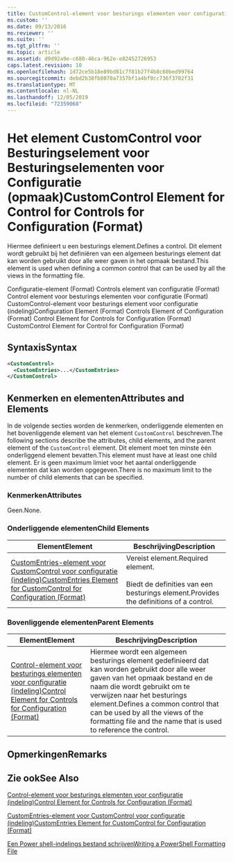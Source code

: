 ```yaml
---
title: CustomControl-element voor besturings elementen voor configuratie (indeling) | Microsoft Docs
ms.custom: ''
ms.date: 09/13/2016
ms.reviewer: ''
ms.suite: ''
ms.tgt_pltfrm: ''
ms.topic: article
ms.assetid: d9d92a9e-c680-46ca-962e-e82452726953
caps.latest.revision: 10
ms.openlocfilehash: 1d72ce5b18e89bd81c7f81b27f4b8c60bed99764
ms.sourcegitcommit: debd2b38fb8070a7357bf1a4bf9cc736f3702f31
ms.translationtype: MT
ms.contentlocale: nl-NL
ms.lasthandoff: 12/05/2019
ms.locfileid: "72359068"
---
```

# <a name="customcontrol-element-for-control-for-controls-for-configuration-format"></a><span data-ttu-id="558be-102">Het element CustomControl voor Besturingselement voor Besturingselementen voor Configuratie (opmaak)</span><span class="sxs-lookup"><span data-stu-id="558be-102">CustomControl Element for Control for Controls for Configuration (Format)</span></span>

<span data-ttu-id="558be-103">Hiermee definieert u een besturings element.</span><span class="sxs-lookup"><span data-stu-id="558be-103">Defines a control.</span></span> <span data-ttu-id="558be-104">Dit element wordt gebruikt bij het definiëren van een algemeen besturings element dat kan worden gebruikt door alle weer gaven in het opmaak bestand.</span><span class="sxs-lookup"><span data-stu-id="558be-104">This element is used when defining a common control that can be used by all the views in the formatting file.</span></span>

<span data-ttu-id="558be-105">Configuratie-element (Format) Controls element van configuratie (Format) Control element voor besturings elementen voor configuratie (Format) CustomControl-element voor besturings element voor configuratie (indeling)</span><span class="sxs-lookup"><span data-stu-id="558be-105">Configuration Element (Format) Controls Element of Configuration (Format) Control Element for Controls for Configuration (Format) CustomControl Element for Control for Configuration (Format)</span></span>

## <a name="syntax"></a><span data-ttu-id="558be-106">Syntaxis</span><span class="sxs-lookup"><span data-stu-id="558be-106">Syntax</span></span>

```xml
<CustomControl>
  <CustomEntries>...</CustomEntries>
</CustomControl>
```

## <a name="attributes-and-elements"></a><span data-ttu-id="558be-107">Kenmerken en elementen</span><span class="sxs-lookup"><span data-stu-id="558be-107">Attributes and Elements</span></span>

<span data-ttu-id="558be-108">In de volgende secties worden de kenmerken, onderliggende elementen en het bovenliggende element van het element `CustomControl` beschreven.</span><span class="sxs-lookup"><span data-stu-id="558be-108">The following sections describe the attributes, child elements, and the parent element of the `CustomControl` element.</span></span> <span data-ttu-id="558be-109">Dit element moet ten minste één onderliggend element bevatten.</span><span class="sxs-lookup"><span data-stu-id="558be-109">This element must have at least one child element.</span></span> <span data-ttu-id="558be-110">Er is geen maximum limiet voor het aantal onderliggende elementen dat kan worden opgegeven.</span><span class="sxs-lookup"><span data-stu-id="558be-110">There is no maximum limit to the number of child elements that can be specified.</span></span>

### <a name="attributes"></a><span data-ttu-id="558be-111">Kenmerken</span><span class="sxs-lookup"><span data-stu-id="558be-111">Attributes</span></span>

<span data-ttu-id="558be-112">Geen.</span><span class="sxs-lookup"><span data-stu-id="558be-112">None.</span></span>

### <a name="child-elements"></a><span data-ttu-id="558be-113">Onderliggende elementen</span><span class="sxs-lookup"><span data-stu-id="558be-113">Child Elements</span></span>

|<span data-ttu-id="558be-114">Element</span><span class="sxs-lookup"><span data-stu-id="558be-114">Element</span></span>|<span data-ttu-id="558be-115">Beschrijving</span><span class="sxs-lookup"><span data-stu-id="558be-115">Description</span></span>|
|-------------|-----------------|
|[<span data-ttu-id="558be-116">CustomEntries-element voor CustomControl voor configuratie (indeling)</span><span class="sxs-lookup"><span data-stu-id="558be-116">CustomEntries Element for CustomControl for Configuration (Format)</span></span>](./customentries-element-for-customcontrol-for-controls-for-configuration-format.md)|<span data-ttu-id="558be-117">Vereist element.</span><span class="sxs-lookup"><span data-stu-id="558be-117">Required element.</span></span><br /><br /> <span data-ttu-id="558be-118">Biedt de definities van een besturings element.</span><span class="sxs-lookup"><span data-stu-id="558be-118">Provides the definitions of a control.</span></span>|

### <a name="parent-elements"></a><span data-ttu-id="558be-119">Bovenliggende elementen</span><span class="sxs-lookup"><span data-stu-id="558be-119">Parent Elements</span></span>

|<span data-ttu-id="558be-120">Element</span><span class="sxs-lookup"><span data-stu-id="558be-120">Element</span></span>|<span data-ttu-id="558be-121">Beschrijving</span><span class="sxs-lookup"><span data-stu-id="558be-121">Description</span></span>|
|-------------|-----------------|
|[<span data-ttu-id="558be-122">Control-element voor besturings elementen voor configuratie (indeling)</span><span class="sxs-lookup"><span data-stu-id="558be-122">Control Element for Controls for Configuration (Format)</span></span>](./control-element-for-controls-for-configuration-format.md)|<span data-ttu-id="558be-123">Hiermee wordt een algemeen besturings element gedefinieerd dat kan worden gebruikt door alle weer gaven van het opmaak bestand en de naam die wordt gebruikt om te verwijzen naar het besturings element.</span><span class="sxs-lookup"><span data-stu-id="558be-123">Defines a common control that can be used by all the views of the formatting file and the name that is used to reference the control.</span></span>|

## <a name="remarks"></a><span data-ttu-id="558be-124">Opmerkingen</span><span class="sxs-lookup"><span data-stu-id="558be-124">Remarks</span></span>

## <a name="see-also"></a><span data-ttu-id="558be-125">Zie ook</span><span class="sxs-lookup"><span data-stu-id="558be-125">See Also</span></span>

[<span data-ttu-id="558be-126">Control-element voor besturings elementen voor configuratie (indeling)</span><span class="sxs-lookup"><span data-stu-id="558be-126">Control Element for Controls for Configuration (Format)</span></span>](./control-element-for-controls-for-configuration-format.md)

[<span data-ttu-id="558be-127">CustomEntries-element voor CustomControl voor configuratie (indeling)</span><span class="sxs-lookup"><span data-stu-id="558be-127">CustomEntries Element for CustomControl for Configuration (Format)</span></span>](./customentries-element-for-customcontrol-for-controls-for-configuration-format.md)

[<span data-ttu-id="558be-128">Een Power shell-indelings bestand schrijven</span><span class="sxs-lookup"><span data-stu-id="558be-128">Writing a PowerShell Formatting File</span></span>](./writing-a-powershell-formatting-file.md)
